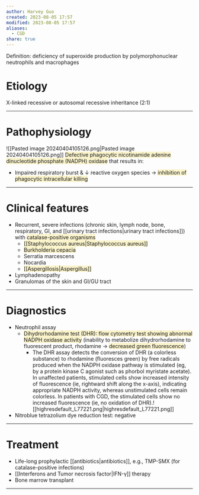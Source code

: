```yaml
---
author: Harvey Guo
created: 2023-08-05 17:57
modified: 2023-08-05 17:57
aliases:
  - CGD
share: true
---
```

Definition: deficiency of superoxide production by polymorphonuclear neutrophils and macrophages
# Etiology
X-linked recessive or autosomal recessive inheritance (2:1)

---
# Pathophysiology
![[Pasted image 20240404105126.png|Pasted image 20240404105126.png]]
<span style="background:rgba(240, 200, 0, 0.2)">Defective phagocytic nicotinamide adenine dinucleotide phosphate (NADPH) oxidase</span> that results in:
- Impaired respiratory burst & ↓ reactive oxygen species → <span style="background:rgba(240, 200, 0, 0.2)">inhibition of phagocytic intracellular killing</span>

---
# Clinical features
- Recurrent, severe infections (chronic skin, lymph node, bone, respiratory, GI, and [[urinary tract infections|urinary tract infections]]) with <span style="background:rgba(240, 200, 0, 0.2)">catalase-positive organisms</span>
	- <span style="background:rgba(240, 200, 0, 0.2)">[[Staphylococcus aureus|Staphylococcus aureus]]</span>
	- <span style="background:rgba(240, 200, 0, 0.2)">Burkholderia cepacia</span>
	- Serratia marcescens
	- Nocardia
	- <span style="background:rgba(240, 200, 0, 0.2)">[[Aspergillosis|Aspergillus]]</span>
- Lymphadenopathy
- Granulomas of the skin and GI/GU tract

---
# Diagnostics
- Neutrophil assay
	- <span style="background:rgba(240, 200, 0, 0.2)">Dihydrorhodamine test (DHR): flow cytometry test showing abnormal NADPH oxidase activity</span> (inability to metabolize dihydrorhodamine to fluorescent product, rhodamine → <span style="background:rgba(240, 200, 0, 0.2)">decreased green fluorescence</span>)
		- The DHR assay detects the conversion of DHR (a colorless substance) to rhodamine (fluoresces green) by free radicals produced when the NADPH oxidase pathway is stimulated (eg, by a protein kinase C agonist such as phorbol myristate acetate).  In unaffected patients, stimulated cells show increased intensity of fluorescence (ie, rightward shift along the x-axis), indicating appropriate NADPH activity, whereas unstimulated cells remain colorless.  In patients with CGD, the stimulated cells show no increased fluorescence (ie, no oxidation of DHR).![[highresdefault_L77221.png|highresdefault_L77221.png]]
 - Nitroblue tetrazolium dye reduction test: negative

---
# Treatment
- Life-long prophylactic [[antibiotics|antibiotics]], e.g., TMP-SMX (for catalase-positive infections)
- [[Interferons and Tumor necrosis factor|IFN-γ]] therapy
- Bone marrow transplant

---
